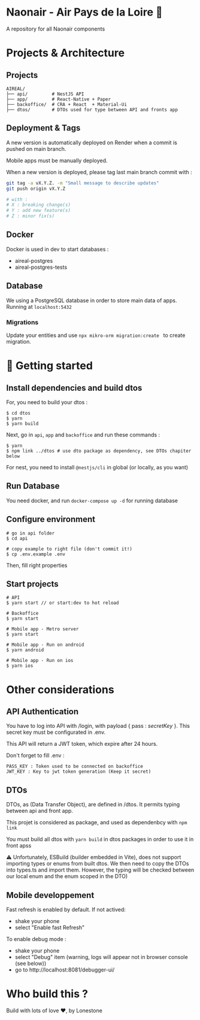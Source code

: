 # Naonair - Air Pays de la Loire 🎉

A repository for all Naonair components

# Projects & Architecture

## Projects

```
AIREAL/
├── api/         # NestJS API
├── app/         # React-Native + Paper
├── backoffice/  # CRA + React  + Material-Ui
├── dtos/        # DTOs used for type between API and fronts app
```

## Deployment & Tags

A new version is automatically deployed on Render when a commit is pushed on main branch.

Mobile apps must be manually deployed.

When a new version is deployed, please tag last main branch commit with :

```bash
git tag -a vX.Y.Z. -m "Small message to describe updates"
git push origin vX.Y.Z

# with :
# X : breaking change(s)
# Y : add new feature(s)
# Z : minor fix(s)
```

## Docker

Docker is used in dev to start databases :

- aireal-postgres
- aireal-postgres-tests

## Database

We using a PostgreSQL database in order to store main data of apps. Running at `localhost:5432`

### Migrations

Update your entities and use `npx mikro-orm migration:create ` to create migration.

# 🚀 Getting started

## Install dependencies and build dtos

For, you need to build your dtos :

```
$ cd dtos
$ yarn
$ yarn build
```

Next, go in `api`, `app` and `backoffice` and run these commands :

```
$ yarn
$ npm link ../dtos # use dto package as dependency, see DTOs chapiter below
```

For nest, you need to install `@nestjs/cli` in global (or locally, as you want)

## Run Database

You need docker, and run `docker-compose up -d` for running database

## Configure environment

```
# go in api folder
$ cd api

# copy example to right file (don't commit it!)
$ cp .env.example .env

```

Then, fill right properties

## Start projects

```
# API
$ yarn start // or start:dev to hot reload

# Backoffice
$ yarn start

# Mobile app - Metro server
$ yarn start

# Mobile app - Run on android
$ yarn android

# Mobile app - Run on ios
$ yarn ios
```

# Other considerations

## API Authentication

You have to log into API with /login, with payload { pass : <i>secretKey</i> }. This secret key must be configurated in .env.

This API will return a JWT token, which expire after 24 hours.

Don't forget to fill .env :

```
PASS_KEY : Token used to be connected on backoffice
JWT_KEY : Key to jwt token generation (Keep it secret)
```

## DTOs

DTOs, as (Data Transfer Object), are defined in /dtos. It permits typing between api and front app.

This projet is considered as package, and used as dependenbcy with `npm link`

You must build all dtos with `yarn build` in dtos packages in order to use it in front apss

⚠️ Unfortunately, ESBuild (builder embedded in Vite), does not support importing types or enums from built dtos.
We then need to copy the DTOs into types.ts and import them. However, the typing will be checked between our local enum
and the enum scoped in the DTO)

## Mobile developpement

Fast refresh is enabled by default. If not actived:

- shake your phone
- select "Enable fast Refresh"

To enable debug mode :

- shake your phone
- select "Debug" item (warning, logs will appear not in browser console (see below))
- go to http://localhost:8081/debugger-ui/

# Who build this ?

Build with lots of love ❤, by Lonestone
